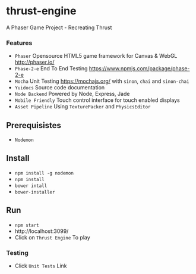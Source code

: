 # thrust-engine

A Phaser Game Project - Recreating Thrust

### Features
- `Phaser` Opensource HTML5 game framework for Canvas & WebGL http://phaser.io/
- `Phase-2-e` End To End Testing https://www.npmjs.com/package/phase-2-e
- `Mocha` Unit Testing https://mochajs.org/ with `sinon`, `chai` and `sinon-chai`
- `Yuidocs` Source code documentation
- `Node Backend` Powered by Node, Express, Jade
- `Mobile Friendly` Touch control interface for touch enabled displays
- `Asset Pipeline` Using `TexturePacker` and `PhysicsEditor` 

## Prerequisistes
- `Nodemon` 

## Install
- `npm install -g nodemon`
- `npm install`
- `bower intall`
- `bower-installer`

## Run
- `npm start`
- http://localhost:3099/
- Click on `Thrust Engine` To play 

### Testing
- Click `Unit Tests` Link